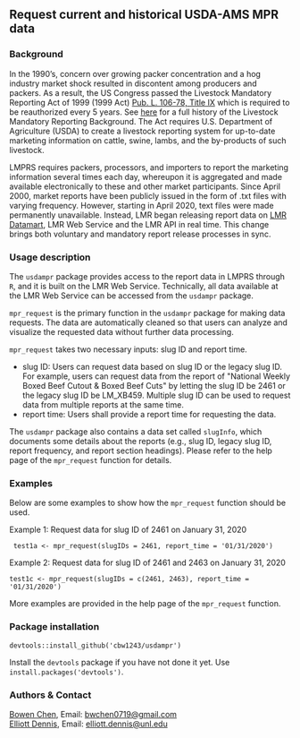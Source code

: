 ## Request current and historical USDA-AMS MPR data

### Background    

In the 1990’s, concern over growing packer concentration and a hog industry market shock resulted in discontent among producers and packers. As a result, the US Congress passed the Livestock Mandatory Reporting Act of 1999 (1999 Act) [Pub. L. 106-78, Title IX](https://en.wikipedia.org/wiki/Livestock_Mandatory_Reporting_Act_of_1999) which is required to be reauthorized every 5 years. See [here](https://www.ams.usda.gov/sites/default/files/media/LivestockMandatoryReportingBackground.pdf) for a full history of the Livestock Mandatory Reporting Background. The Act requires U.S. Department of Agriculture (USDA) to create a livestock reporting system for up-to-date marketing information on cattle, swine, lambs, and the by-products of such livestock.   

LMPRS requires packers, processors, and importers to report the marketing information several times each day, whereupon it is aggregated and made available electronically to these and other market participants. Since April 2000, market reports have been publicly issued in the form of .txt files with varying frequency. However, starting in April 2020, text files were made permanently unavailable. Instead, LMR began releasing report data on [LMR Datamart](https://mpr.datamart.ams.usda.gov/), LMR Web Service and the LMR API in real time. This change brings both voluntary and mandatory report release processes in sync.  

### Usage description
The `usdampr` package provides access to the report data in LMPRS through `R`, and it is built on the LMR Web Service. Technically, all data available at the LMR Web Service can be accessed from the `usdampr` package. 

`mpr_request` is the primary function in the `usdampr` package for making data requests. The data are automatically cleaned so that users can analyze and visualize the requested data without further data processing.

`mpr_request` takes two necessary inputs: slug ID and report time. 

  - slug ID: Users can request data based on slug ID or the legacy slug ID. For example, users can request data from the report of "National Weekly Boxed Beef Cutout & Boxed Beef Cuts" by letting the slug ID be 2461 or the legacy slug ID be LM_XB459. Multiple slug ID can be used to request data from multiple reports at the same time.   
  - report time: Users shall provide a report time for requesting the data. 
 
 The `usdampr` package also contains a data set called `slugInfo`, which documents some details about the reports (e.g., slug ID, legacy slug ID, report frequency, and report section headings). Please refer to the help page of the `mpr_request` function for details. 


### Examples   
  Below are some examples to show how the `mpr_request` function should be used. 

  Example 1: Request data for slug ID of 2461 on January 31, 2020
 ```
  test1a <- mpr_request(slugIDs = 2461, report_time = '01/31/2020')
 ```
 
  Example 2: Request data for slug ID of 2461 and 2463 on January 31, 2020   
```
test1c <- mpr_request(slugIDs = c(2461, 2463), report_time = '01/31/2020')
```
More examples are provided in the help page of the `mpr_request` function.

### Package installation   
```
devtools::install_github('cbw1243/usdampr')
```
Install the `devtools` package if you have not done it yet. Use `install.packages('devtools')`.

### Authors & Contact   
[Bowen Chen](www.bwchen.com), Email: bwchen0719@gmail.com     
[Elliott Dennis](https://agecon.unl.edu/faculty/elliott-dennis), Email: elliott.dennis@unl.edu    


